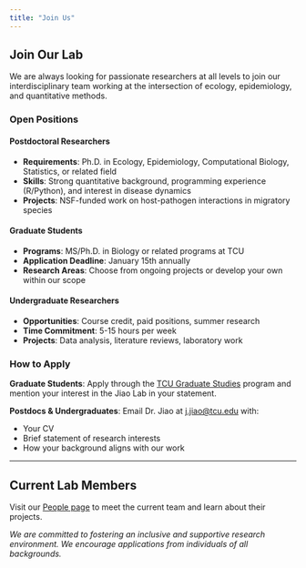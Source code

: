 ```yaml
---
title: "Join Us"
---
```


## Join Our Lab

We are always looking for passionate researchers at all levels to join our interdisciplinary team working at the intersection of ecology, epidemiology, and quantitative methods.

### Open Positions

#### **Postdoctoral Researchers**
- **Requirements**: Ph.D. in Ecology, Epidemiology, Computational Biology, Statistics, or related field
- **Skills**: Strong quantitative background, programming experience (R/Python), and interest in disease dynamics
- **Projects**: NSF-funded work on host-pathogen interactions in migratory species

#### **Graduate Students**
- **Programs**: MS/Ph.D. in Biology or related programs at TCU
- **Application Deadline**: January 15th annually
- **Research Areas**: Choose from ongoing projects or develop your own within our scope

#### **Undergraduate Researchers**
- **Opportunities**: Course credit, paid positions, summer research
- **Time Commitment**: 5-15 hours per week
- **Projects**: Data analysis, literature reviews, laboratory work

### How to Apply

**Graduate Students**: Apply through the [TCU Graduate Studies](https://www.tcu.edu) program and mention your interest in the Jiao Lab in your statement.

**Postdocs & Undergraduates**: Email Dr. Jiao at [j.jiao@tcu.edu](mailto:j.jiao@tcu.edu) with:
- Your CV
- Brief statement of research interests
- How your background aligns with our work

---

## Current Lab Members

Visit our [People page](people.qmd) to meet the current team and learn about their projects.

*We are committed to fostering an inclusive and supportive research environment. We encourage applications from individuals of all backgrounds.*